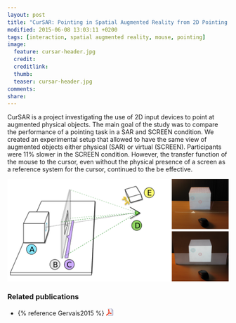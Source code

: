 ```yaml
---
layout: post
title: "CurSAR: Pointing in Spatial Augmented Reality from 2D Pointing Devices"
modified: 2015-06-08 13:03:11 +0200
tags: [interaction, spatial augmented reality, mouse, pointing]
image:
  feature: cursar-header.jpg
  credit: 
  creditlink: 
  thumb:
  teaser: cursar-header.jpg
comments: 
share: 
---
```


CurSAR is a project investigating the use of 2D input devices to point at augmented physical objects. The main goal of the study was to compare the performance of a pointing task in a SAR and SCREEN condition. We created an experimental setup that allowed to have the same view of augmented objects either physical (SAR) or virtual (SCREEN).  Participants were 11% slower in the SCREEN condition. However, the transfer function of the mouse to the cursor, even without the physical presence of a screen as a reference system for the cursor, continued to the be effective.

<!-- <a href="/images/cursar-setup.png">![](/images/cursar-setup.png)</a> -->
[![](/images/cursar-setup.png)](/images/cursar-setup.png)


### Related publications
- {% reference Gervais2015 %} <a href="https://hal.archives-ouvertes.fr/hal-01153647/document"><img src="/images/pdf.png"/></a>